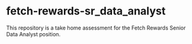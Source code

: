 # fetch-rewards-sr_data_analyst
This repository is a take home assessment for the Fetch Rewards Senior Data Analyst position.
